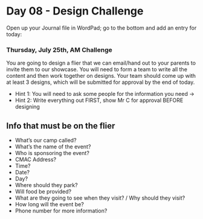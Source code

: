 # Day 08 - Design Challenge #

Open up your Journal file in WordPad; go to the bottom and add an entry for today:
### Thursday, July 25th, AM Challenge ###
You are going to design a flier that we can email/hand out to your parents to invite them to our showcase. You will need to form a team to write all the content and then work together on designs. Your team should come up with at least 3 designs, which will be submitted for approval by the end of today.

- Hint 1: You will need to ask some people for the information you need →
- Hint 2: Write everything out FIRST, show Mr C for approval BEFORE designing

## Info that must be on the flier ##
- What’s our camp called?
- What’s the name of the event?
- Who is sponsoring the event?
- CMAC Address?
- Time?
- Date?
- Day?
- Where should they park?
- Will food be provided?
- What are they going to see when they visit? / Why should they visit?
- How long will the event be?
- Phone number for more information?

